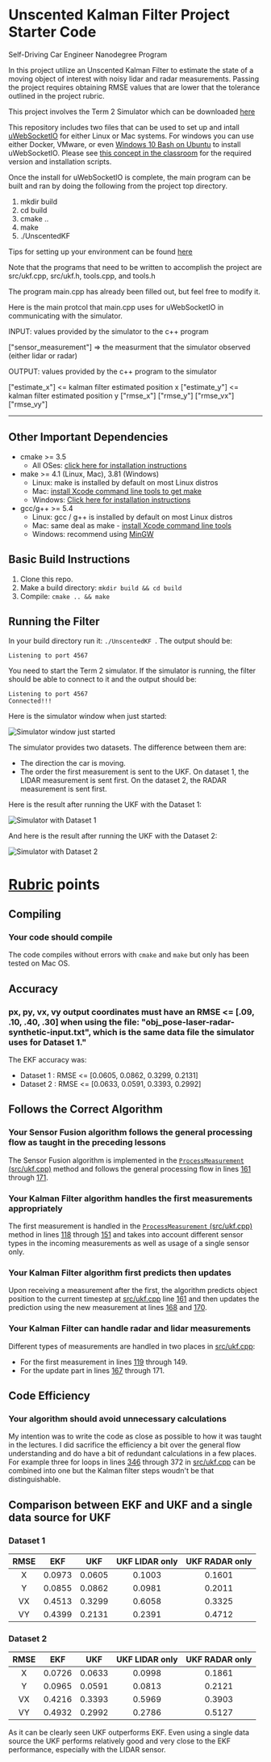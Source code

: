 # Unscented Kalman Filter Project Starter Code
Self-Driving Car Engineer Nanodegree Program

In this project utilize an Unscented Kalman Filter to estimate the state of a moving object of interest with noisy lidar and radar measurements. Passing the project requires obtaining RMSE values that are lower that the tolerance outlined in the project rubric. 

This project involves the Term 2 Simulator which can be downloaded [here](https://github.com/udacity/self-driving-car-sim/releases)

This repository includes two files that can be used to set up and intall [uWebSocketIO](https://github.com/uWebSockets/uWebSockets) for either Linux or Mac systems. For windows you can use either Docker, VMware, or even [Windows 10 Bash on Ubuntu](https://www.howtogeek.com/249966/how-to-install-and-use-the-linux-bash-shell-on-windows-10/) to install uWebSocketIO. Please see [this concept in the classroom](https://classroom.udacity.com/nanodegrees/nd013/parts/40f38239-66b6-46ec-ae68-03afd8a601c8/modules/0949fca6-b379-42af-a919-ee50aa304e6a/lessons/f758c44c-5e40-4e01-93b5-1a82aa4e044f/concepts/16cf4a78-4fc7-49e1-8621-3450ca938b77) for the required version and installation scripts.

Once the install for uWebSocketIO is complete, the main program can be built and ran by doing the following from the project top directory.

1. mkdir build
2. cd build
3. cmake ..
4. make
5. ./UnscentedKF

Tips for setting up your environment can be found [here](https://classroom.udacity.com/nanodegrees/nd013/parts/40f38239-66b6-46ec-ae68-03afd8a601c8/modules/0949fca6-b379-42af-a919-ee50aa304e6a/lessons/f758c44c-5e40-4e01-93b5-1a82aa4e044f/concepts/23d376c7-0195-4276-bdf0-e02f1f3c665d)

Note that the programs that need to be written to accomplish the project are src/ukf.cpp, src/ukf.h, tools.cpp, and tools.h

The program main.cpp has already been filled out, but feel free to modify it.

Here is the main protcol that main.cpp uses for uWebSocketIO in communicating with the simulator.


INPUT: values provided by the simulator to the c++ program

["sensor_measurement"] => the measurment that the simulator observed (either lidar or radar)


OUTPUT: values provided by the c++ program to the simulator

["estimate_x"] <= kalman filter estimated position x
["estimate_y"] <= kalman filter estimated position y
["rmse_x"]
["rmse_y"]
["rmse_vx"]
["rmse_vy"]

---

## Other Important Dependencies
* cmake >= 3.5
  * All OSes: [click here for installation instructions](https://cmake.org/install/)
* make >= 4.1 (Linux, Mac), 3.81 (Windows)
  * Linux: make is installed by default on most Linux distros
  * Mac: [install Xcode command line tools to get make](https://developer.apple.com/xcode/features/)
  * Windows: [Click here for installation instructions](http://gnuwin32.sourceforge.net/packages/make.htm)
* gcc/g++ >= 5.4
  * Linux: gcc / g++ is installed by default on most Linux distros
  * Mac: same deal as make - [install Xcode command line tools](https://developer.apple.com/xcode/features/)
  * Windows: recommend using [MinGW](http://www.mingw.org/)

## Basic Build Instructions

1. Clone this repo.
2. Make a build directory: `mkdir build && cd build`
3. Compile: `cmake .. && make`

## Running the Filter
In your build directory run it: `./UnscentedKF `. The output should be:

```
Listening to port 4567
```
You need to start the Term 2 simulator. If the simulator is running, the filter should be able to connect to it and the output should be:

```
Listening to port 4567
Connected!!!
```
Here is the simulator window when just started:

![Simulator window just started](imgs/sim_window.png)

The simulator provides two datasets. The difference between them are:

- The direction the car is moving.
- The order the first measurement is sent to the UKF. On dataset 1, the LIDAR measurement is sent first. On the dataset 2, the RADAR measurement is sent first.

Here is the result after running the UKF with the Dataset 1:

![Simulator with Dataset 1](imgs/dataset_1.png)

And here is the result after running the UKF with the Dataset 2:

![Simulator with Dataset 2](imgs/dataset_2.png)

# [Rubric](https://review.udacity.com/#!/rubrics/783/view) points

## Compiling

### Your code should compile

The code compiles without errors with `cmake` and `make` but only has been tested on Mac OS.

## Accuracy

### px, py, vx, vy output coordinates must have an RMSE <= [.09, .10, .40, .30] when using the file: "obj_pose-laser-radar-synthetic-input.txt", which is the same data file the simulator uses for Dataset 1."

The EKF accuracy was:

- Dataset 1 : RMSE <= [0.0605, 0.0862, 0.3299, 0.2131]
- Dataset 2 : RMSE <= [0.0633, 0.0591, 0.3393, 0.2992]

## Follows the Correct Algorithm

### Your Sensor Fusion algorithm follows the general processing flow as taught in the preceding lessons

The Sensor Fusion algorithm is implemented in the [`ProcessMeasurement` (src/ukf.cpp)](./src/ukf.cpp#L105) method and follows the general processing flow in lines [161](./src/ukf.cpp#L161) through [171](./src/ukf.cpp#L171).

### Your Kalman Filter algorithm handles the first measurements appropriately

The first measurement is handled in the [`ProcessMeasurement` (src/ukf.cpp)](./src/ukf.cpp#L105) method in lines [118](./src/ukf.cpp#L118) through [151](./src/ukf.cpp#L151) and takes into account different sensor types in the incoming measurements as well as usage of a single sensor only.

### Your Kalman Filter algorithm first predicts then updates

Upon receiving a measurement after the first, the algorithm predicts object position to the current timestep at [src/ukf.cpp](./src/ukf.cpp#L161) line [161](./src/ukf.cpp#L161) and then updates the prediction using the new measurement at lines [168](./src/ukf.cpp#L168) and [170](./src/ukf.cpp#L170).

### Your Kalman Filter can handle radar and lidar measurements

Different types of measurements are handled in two places in [src/ukf.cpp](./src/ukf.cpp):

- For the first measurement in lines [119](./src/ukf.cpp#L119) through 149.
- For the update part in lines [167](./src/ukf.cpp#L167) through 171.

## Code Efficiency

### Your algorithm should avoid unnecessary calculations

My intention was to write the code as close as possible to how it was taught in the lectures. I did sacrifice the efficiency a bit over the general flow understanding and do have a bit of redundant calculations in a few places. For example three for loops in lines [346](./src/ukf.cpp#L346) through 372 in [src/ukf.cpp](./src/ukf.cpp) can be combined into one but the Kalman filter steps woudn't be that distinguishable.

## Comparison between EKF and UKF and a single data source for UKF

### Dataset 1
| RMSE |  EKF   |   UKF   | UKF LIDAR only | UKF RADAR only |
|:-------:|:-------:|:--------:|:-------------------:|:--------------------:|
|     X    | 0.0973 | 0.0605 |          0.1003       |          0.1601         |
|     Y    | 0.0855 | 0.0862 |          0.0981       |          0.2011         |
|    VX   | 0.4513 | 0.3299 |          0.6058       |          0.3325         |
|    VY   | 0.4399 | 0.2131 |          0.2391       |          0.4712         |

### Dataset 2
| RMSE |  EKF   |   UKF   | UKF LIDAR only | UKF RADAR only |
|:-------:|:-------:|:--------:|:-------------------:|:--------------------:|
|     X    | 0.0726 | 0.0633 |          0.0998       |        0.1861           |
|     Y    | 0.0965 | 0.0591 |          0.0813       |        0.2121           |
|    VX   | 0.4216 | 0.3393 |          0.5969       |        0.3903           |
|    VY   | 0.4932 | 0.2992 |          0.2786       |        0.5127           |

As it can be clearly seen UKF outperforms EKF. Even using a single data source the UKF performs relatively good and very close to the EKF performance, especially with the LIDAR sensor.

